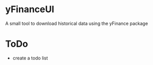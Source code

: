 # yFinanceUI
A small tool to download historical data using the yFinance package


# ToDo
- create a todo list
